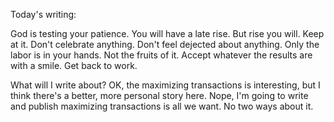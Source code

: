 Today's writing:

God is testing your patience. You will have a late rise. But rise you will. Keep at it. Don't celebrate anything. Don't feel dejected about anything. Only the labor is in your hands. Not the fruits of it. Accept whatever the results are with a smile. Get back to work.

What will I write about? OK, the maximizing transactions is interesting, but I think there's a better, more personal story here. Nope, I'm going to write and publish maximizing transactions is all we want. No two ways about it.
